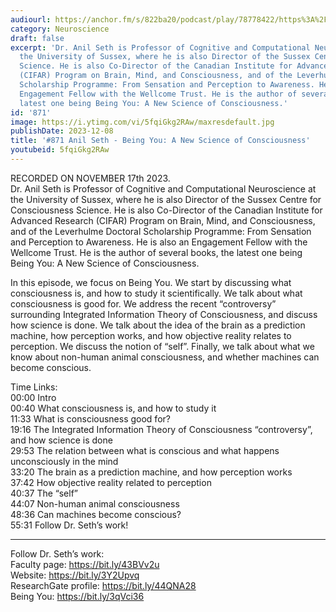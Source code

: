 ```yaml
---
audiourl: https://anchor.fm/s/822ba20/podcast/play/78778422/https%3A%2F%2Fd3ctxlq1ktw2nl.cloudfront.net%2Fstaging%2F2023-10-17%2Fe06b59a3-e429-695d-ea75-b7c4aaf80537.m4a
category: Neuroscience
draft: false
excerpt: 'Dr. Anil Seth is Professor of Cognitive and Computational Neuroscience at
  the University of Sussex, where he is also Director of the Sussex Centre for Consciousness
  Science. He is also Co-Director of the Canadian Institute for Advanced Research
  (CIFAR) Program on Brain, Mind, and Consciousness, and of the Leverhulme Doctoral
  Scholarship Programme: From Sensation and Perception to Awareness. He is also an
  Engagement Fellow with the Wellcome Trust. He is the author of several books, the
  latest one being Being You: A New Science of Consciousness.'
id: '871'
image: https://i.ytimg.com/vi/5fqiGkg2RAw/maxresdefault.jpg
publishDate: 2023-12-08
title: '#871 Anil Seth - Being You: A New Science of Consciousness'
youtubeid: 5fqiGkg2RAw
---
```

<div class="timelinks">

RECORDED ON NOVEMBER 17th 2023.  
Dr. Anil Seth is Professor of Cognitive and Computational Neuroscience at the University of Sussex, where he is also Director of the Sussex Centre for Consciousness Science. He is also Co-Director of the Canadian Institute for Advanced Research (CIFAR) Program on Brain, Mind, and Consciousness, and of the Leverhulme Doctoral Scholarship Programme: From Sensation and Perception to Awareness. He is also an Engagement Fellow with the Wellcome Trust. He is the author of several books, the latest one being Being You: A New Science of Consciousness.

In this episode, we focus on Being You. We start by discussing what consciousness is, and how to study it scientifically. We talk about what consciousness is good for. We address the recent “controversy” surrounding Integrated Information Theory of Consciousness, and discuss how science is done. We talk about the idea of the brain as a prediction machine, how perception works, and how objective reality relates to perception. We discuss the notion of “self”. Finally, we talk about what we know about non-human animal consciousness, and whether machines can become conscious.

Time Links:  
<time>00:00</time> Intro  
<time>00:40</time> What consciousness is, and how to study it  
<time>11:33</time> What is consciousness good for?  
<time>19:16</time> The Integrated Information Theory of Consciousness “controversy”, and how science is done  
<time>29:53</time> The relation between what is conscious and what happens unconsciously in the mind  
<time>33:20</time> The brain as a prediction machine, and how perception works  
<time>37:42</time> How objective reality related to perception  
<time>40:37</time> The “self”  
<time>44:07</time> Non-human animal consciousness  
<time>48:36</time> Can machines become conscious?  
<time>55:31</time> Follow Dr. Seth’s work!

---

Follow Dr. Seth’s work:  
Faculty page: https://bit.ly/43BVv2u  
Website: https://bit.ly/3Y2Upvq  
ResearchGate profile: https://bit.ly/44QNA28  
Being You: https://bit.ly/3qVci36
</div>

